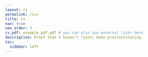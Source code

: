 ```yaml
---
layout: cv
permalink: /cv/
title: cv
nav: true
nav_order: 3
cv_pdf: example_pdf.pdf # you can also use external links here
description: Proof that I haven’t (just) been procrastinating.
toc:
  sidebar: left
---
```

